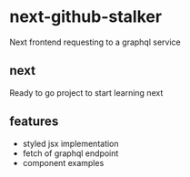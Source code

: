 # next-github-stalker
Next frontend requesting to a graphql service

## next

Ready to go project to start learning next

## features

* styled jsx implementation
* fetch of graphql endpoint
* component examples


